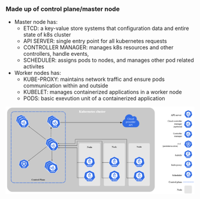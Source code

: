 ### Made up of control plane/master node  
- Master node has:  
    - ETCD: a key-value store systems that configuration data and entire state of k8s cluster  
    - API SERVER: single entry point for all kubernetes requests
    - CONTROLLER MANAGER: manages k8s resources and other controllers, handle events, 
    - SCHEDULER: assigns pods to nodes, and manages other pod related activites
- Worker nodes has:  
    - KUBE-PROXY: maintains network traffic and ensure pods communication within and outside
    - KUBELET: manages containerized applications in a worker node  
    - PODS: basic exevution unit of a containerized application

![k8s-architecture](img/k8-arch.png)
